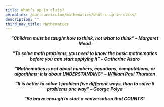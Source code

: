 ```yaml
---
title: What’s up in class?
permalink: /our-curriculum/mathematics/what-s-up-in-class/
description: ""
third_nav_title: Mathematics
---
```

<p style="text-align:center;"><strong><em>“Children must be taught how to think, not what to think” – Margaret Mead
</em></strong></p>

<p style="text-align:center;"><strong><em>“To solve math problems, you need to know the basic mathematics before you can start applying it” – Catherine Asaro
</em></strong></p>

<p style="text-align:center;"><strong><em>“Mathematics is not about numbers, equations, computations, or algorithms: it is about UNDERSTANDING” – William Paul Thurston
</em></strong></p>

<p style="text-align:center;"><strong><em>“It is better to solve 1 problem five different ways, than to solve 5 problems one way” – George Polya
</em></strong></p>

<p style="text-align:center;"><strong><em>“Be brave enough to start a conversation that COUNTS”
</em></strong></p>
